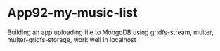 # App92-my-music-list
Building an app uploading file to MongoDB using gridfs-stream, multer, multer-gridfs-storage, work well in localhost 
